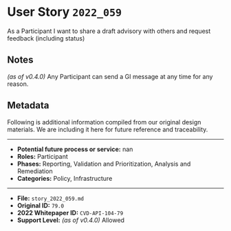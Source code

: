 
# User Story `2022_059` #

<!-- story-start -->As a Participant I want to share a draft advisory with others and request feedback (including status)<!-- story-end -->

## Notes ##

*(as of v0.4.0)*
Any Participant can send a GI message at any time for any reason.


## Metadata ##

Following is additional information compiled from our original design materials.
We are including it here for future reference and traceability.

---

- **Potential future process or service:** nan
- **Roles:** Participant
- **Phases:** Reporting, Validation and Prioritization, Analysis and Remediation
- **Categories:** Policy, Infrastructure

---

- **File:** `story_2022_059.md`
- **Original ID:** `79.0`
- **2022 Whitepaper ID:** `CVD-API-104-79`
- **Support Level:** *(as of v0.4.0)* Allowed
